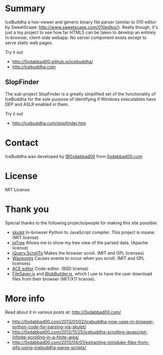 Summary
=======
IceBuddha a hex-viewer and generic binary file parser (similar to 010 editor by SweetScape: http://www.sweetscape.com/010editor/).  Really though, it's just a toy project to see how far HTML5 can be taken to develop an entirely in-browser, client-side webapp. No server component exists except to serve static web pages.

Try it out
- http://0xdabbad00.github.io/icebuddha/
- http://icebuddha.com

SlopFinder
----------
The sub-project SlopFinder is a greatly simplified set of the functionality of IceBuddha for the sole purpose of identifying if Windows executables have DEP and ASLR enabled in them.

Try it out
- http://icebuddha.com/slopfinder.htm

Contact
=======
IceBuddha was developed by [@0xdabbad00](https://twitter.com/0xdabbad00) from [0xdabbad00.com](http://0xdabbad00.com)

License
=======
MIT License


Thank you
=========
Special thanks to the following projects/people for making this site possible: 
- [skulpt](http://www.skulpt.org/) In-browser Python to JavaScript compiler.  This project is insane. (MIT license) 
- [jqTree](http://mbraak.github.io/jqTree/)  Allows me to show my tree view of the parsed data. (Apache license)
- [jQuery.ScrollTo](http://flesler.blogspot.com/2007/10/jqueryscrollto.html) Makes the browser scroll. (MIT and GPL licenses) 
- [Waypoints](http://imakewebthings.com/jquery-waypoints/) Causes events to occur when you scroll.  (MIT and GPL licenses)
- [ACE editor](http://ace.c9.io/#nav=about) Code-editor. (BSD license) 
- [FileSaver.js](https://github.com/eligrey/FileSaver.js) and [BlobBuilder.js](https://github.com/eligrey/BlobBuilder.js), which I use to have the user download files from their browser (MIT/X11 license). 


More info
=========
Read about it in various posts at: http://0xdabbad00.com/
- http://0xdabbad00.com/2013/01/02/icebuddha-now-uses-in-browser-python-code-for-parsing-via-skulpt/
- http://0xdabbad00.com/2012/11/25/icebuddha-scrolling-javascript-infinite-scrolling-in-a-finite-area/
- http://0xdabbad00.com/2013/04/01/extracting-miniduke-files-from-gifs-using-icebuddha-parse-scripts/



